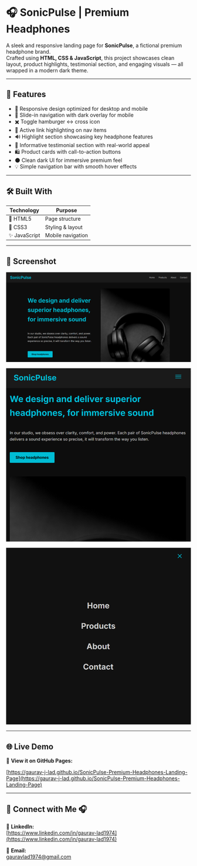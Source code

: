 # 🎧 SonicPulse | Premium Headphones

A sleek and responsive landing page for **SonicPulse**, a fictional premium headphone brand.  
Crafted using **HTML, CSS & JavaScript**, this project showcases clean layout, product highlights, testimonial section, and engaging visuals — all wrapped in a modern dark theme.

---

## 🎨 Features

- 📱 Responsive design optimized for desktop and mobile
- 🍔 Slide-in navigation with dark overlay for mobile
- ✖️ Toggle hamburger ↔ cross icon
- 🔗 Active link highlighting on nav items
- 🔊 Highlight section showcasing key headphone features
- 🧠 Informative testimonial section with real-world appeal
- 🛍️ Product cards with call-to-action buttons
- 🌑 Clean dark UI for immersive premium feel
- 💡 Simple navigation bar with smooth hover effects

---

## 🛠️ Built With

| Technology    | Purpose           |
| ------------- | ----------------- |
| 🧱 HTML5      | Page structure    |
| 🎨 CSS3       | Styling & layout  |
| ✨ JavaScript | Mobile navigation |

---

## 📸 Screenshot

![SonicPulse Landing Page Screenshot](preview/sonic-pulse-preview-1.png)

![SonicPulse Landing Page Mobile View Screenshot](preview/sonic-pulse-preview-2.png)

![SonicPulse Landing Page Mobile View Menu Screenshot](preview/sonic-pulse-preview-3.png)

---

## 🌐 Live Demo

🔗 **View it on GitHub Pages:**

[https://gaurav-j-lad.github.io/SonicPulse-Premium-Headphones-Landing-Page](https://gaurav-j-lad.github.io/SonicPulse-Premium-Headphones-Landing-Page)

---

## 📧 Connect with Me 🎧

🔗 **LinkedIn:**  
[https://www.linkedin.com/in/gaurav-lad1974](https://www.linkedin.com/in/gaurav-lad1974)

📨 **Email:**  
gauravlad1974@gmail.com
